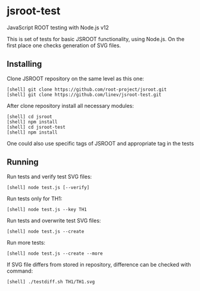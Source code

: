 # jsroot-test

JavaScript ROOT testing with Node.js v12

This is set of tests for basic JSROOT functionality, using Node.js.
On the first place one checks generation of SVG files.


## Installing

Clone JSROOT repository on the same level as this one:

    [shell] git clone https://github.com/root-project/jsroot.git
    [shell] git clone https://github.com/linev/jsroot-test.git

After clone repository install all necessary modules:

    [shell] cd jsroot
    [shell] npm install
    [shell] cd jsroot-test
    [shell] npm install

One could also use specific tags of JSROOT and appropriate tag in the tests


## Running

Run tests and verify test SVG files:

    [shell] node test.js [--verify]

Run tests only for TH1:

    [shell] node test.js --key TH1

Run tests and overwrite test SVG files:

    [shell] node test.js --create

Run more tests:

    [shell] node test.js --create --more

If SVG file differs from stored in repository, difference can be checked with command:

    [shell] ./testdiff.sh TH1/TH1.svg

